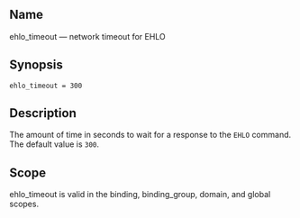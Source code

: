 <a name="conf.ref.ehlo_timeout"></a>
## Name

ehlo_timeout — network timeout for EHLO

## Synopsis

`ehlo_timeout = 300`

<a name="idp24562320"></a>
## Description

The amount of time in seconds to wait for a response to the `EHLO` command. The default value is `300`.

<a name="idp24565088"></a>
## Scope

ehlo_timeout is valid in the binding, binding_group, domain, and global scopes.
